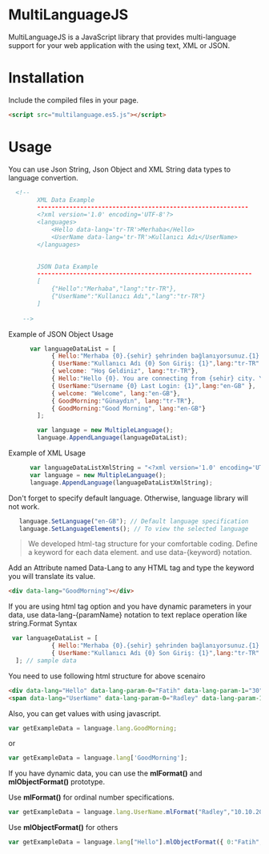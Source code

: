 # MultiLanguageJS
MultiLanguageJS is a JavaScript library that provides multi-language support for your web application with the using text, XML or JSON.

# Installation
Include the compiled files in your page.
```html
<script src="multilanguage.es5.js"></script>
```

# Usage
You can use Json String, Json Object and XML String data types to language convertion.

```html
  <!--
        XML Data Example
        -----------------------------------------------------------
        <?xml version='1.0' encoding='UTF-8'?>
        <languages>
            <Hello data-lang='tr-TR'>Merhaba</Hello>
            <UserName data-lang='tr-TR'>Kullanıcı Adı</UserName>
        </languages>
       

        JSON Data Example
        ------------------------------------------------------------
        [
            {"Hello":"Merhaba","lang":"tr-TR"},
            {"UserName":"Kullanıcı Adı","lang":"tr-TR"}
        ]
       
    --> 
```
Example of JSON Object Usage

```javascript
      var languageDataList = [
            { Hello:"Merhaba {0}.{sehir} şehrinden bağlanıyorsunuz.{1} yaşındasınız",lang:"tr-TR"},
            { UserName:"Kullanıcı Adı {0} Son Giriş: {1}",lang:"tr-TR" },
            { welcome: "Hoş Geldiniz", lang:"tr-TR"},
            { Hello:"Hello {0}. You are connecting from {sehir} city. You are {1} years old.",lang:"en-GB"},
            { UserName:"Username {0} Last Login: {1}",lang:"en-GB" },
            { welcome: "Welcome", lang:"en-GB"},
            { GoodMorning:"Günaydın", lang:"tr-TR"},
            { GoodMorning:"Good Morning", lang:"en-GB"}
        ];

        var language = new MultipleLanguage();
        language.AppendLanguage(languageDataList);
```
Example of XML Usage
```javascript
      var languageDataListXmlString = "<?xml version='1.0' encoding='UTF-8'?><languages><Hello data-lang='tr-TR'>Merhaba {0}.{sehir} şehrinden bağlanıyorsunuz.{1} yaşındasınız</Hello> <UserName data-lang='tr-TR'>Kullanıcı Adı {0} Son Giriş: {1}</UserName><welcome data-lang='tr-TR'>Hoş Geldiniz</welcome><Hello data-lang='en-GB'>Hello {0}. You are connecting from {sehir} city. You are {1} years old.</Hello> <UserName data-lang='en-GB'>Username {0} Last Login: {1}</UserName><welcome data-lang='en-GB'>Welcome</welcome></languages>";
      var language = new MultipleLanguage();
      language.AppendLanguage(languageDataListXmlString);
```

Don't forget to specify default language. Otherwise, language library will not work.
```javascript
   language.SetLanguage("en-GB"); // Default language specification
   language.SetLanguageElements(); // To view the selected language
```
> We developed html-tag structure for your comfortable coding. Define a keyword for each data element. and use data-{keyword} notation.


Add an Attribute named Data-Lang to any HTML tag and type the keyword you will translate its value.

```html
<div data-lang="GoodMorning"></div>
```

 If you are using html tag option and you have dynamic parameters in your data, use data-lang-{paramName} notation to text replace operation like string.Format Syntax
```javascript
 var languageDataList = [
            { Hello:"Merhaba {0}.{sehir} şehrinden bağlanıyorsunuz.{1} yaşındasınız",lang:"tr-TR"},
            { UserName:"Kullanıcı Adı {0} Son Giriş: {1}",lang:"tr-TR" }
  ]; // sample data
```
You need to use following html structure for above scenairo
```html
<div data-lang="Hello" data-lang-param-0="Fatih" data-lang-param-1="30" data-lang-param-sehir="Trabzon"></div>
<span data-lang="UserName" data-lang-param-0="Radley" data-lang-param-1="10.10.2010 16:30"></span>
```

Also, you can get values with using javascript.
```javascript
var getExampleData = language.lang.GoodMorning;
```

or

```javascript
var getExampleData = language.lang['GoodMorning'];
```

If you have dynamic data, you can use the <b>mlFormat()</b> and <b>mlObjectFormat()</b> prototype. 

Use <b>mlFormat()</b> for ordinal number specifications.
```javascript
var getExampleData = language.lang.UserName.mlFormat("Radley","10.10.2010 15:40");
```

Use <b>mlObjectFormat()</b> for others
```javascript
var getExampleData = language.lang["Hello"].mlObjectFormat({ 0:"Fatih", 1:30,sehir:"trabzon"} );
```
